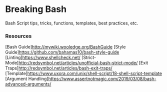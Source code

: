 # Breaking Bash
Bash Script tips, tricks, functions, templates, best practices, etc.

### Resources
[Bash Guide]http://mywiki.wooledge.org/BashGuide
[Style Guide]https://github.com/bahamas10/bash-style-guide
[Linting]https://www.shellcheck.net/
[Strict-Mode]http://redsymbol.net/articles/unofficial-bash-strict-mode/
[Exit Traps]http://redsymbol.net/articles/bash-exit-traps/
[Template]https://www.uxora.com/unix/shell-script/18-shell-script-template
[Argument Handling]https://www.assertnotmagic.com/2019/03/08/bash-advanced-arguments/

